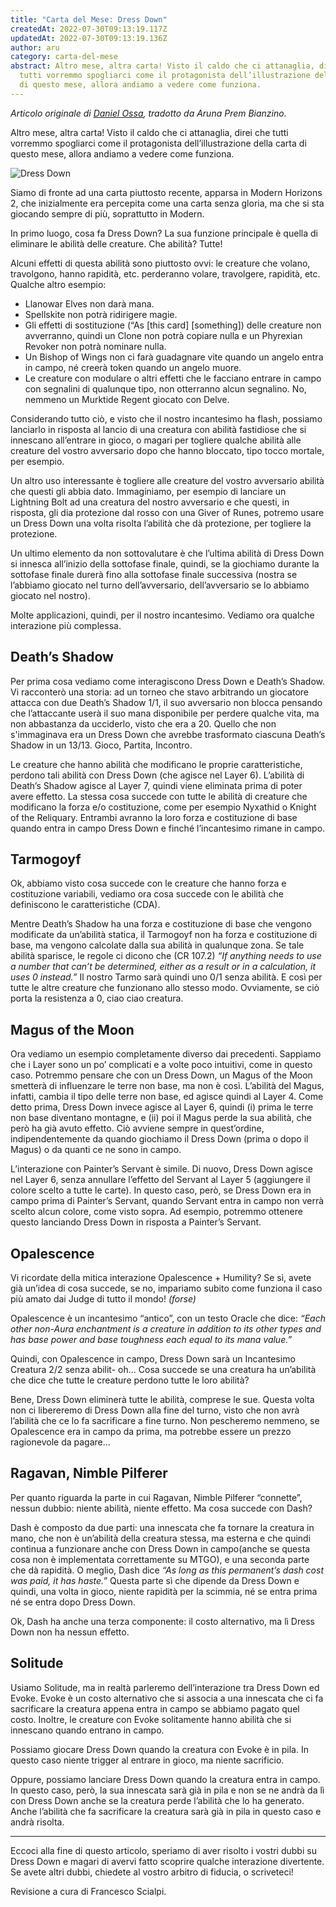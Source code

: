 ```yaml
---
title: "Carta del Mese: Dress Down"
createdAt: 2022-07-30T09:13:19.117Z
updatedAt: 2022-07-30T09:13:19.136Z
author: aru
category: carta-del-mese
abstract: Altro mese, altra carta! Visto il caldo che ci attanaglia, direi che
  tutti vorremmo spogliarci come il protagonista dell’illustrazione della carta
  di questo mese, allora andiamo a vedere come funziona.
---
```

_Articolo originale di [Daniel Ossa](https://blogs.magicjudges.org/iberia-es/2021/08/28/carta-del-mes-dress-down/), tradotto da Aruna Prem Bianzino._

Altro mese, altra carta! Visto il caldo che ci attanaglia, direi che tutti vorremmo spogliarci come il protagonista dell’illustrazione della carta di questo mese, allora andiamo a vedere come funziona.

![Dress Down](/uploads/mh2-39-dress-down.png "Dress Down")

Siamo di fronte ad una carta piuttosto recente, apparsa in Modern Horizons 2, che inizialmente era percepita come una carta senza gloria, ma che si sta giocando sempre di più, soprattutto in Modern.

In primo luogo, cosa fa Dress Down? La sua funzione principale è quella di eliminare le abilità delle creature. Che abilità? Tutte!

Alcuni effetti di questa abilità sono piuttosto ovvi: le creature che volano, travolgono, hanno rapidità, etc. perderanno volare, travolgere, rapidità, etc. Qualche altro esempio:

- <Card>Llanowar Elves</Card> non darà mana.
- <Card>Spellskite</Card> non potrà ridirigere magie.
- Gli effetti di sostituzione (“As [this card] [something]) delle creature non avverranno, quindi un <Card>Clone</Card> non potrà copiare nulla e un <Card>Phyrexian Revoker</Card> non potrà nominare nulla.
- Un <Card>Bishop of Wings</Card> non ci farà guadagnare vite quando un angelo entra in campo, né creerà token quando un angelo muore.
- Le creature con modulare o altri effetti che le facciano entrare in campo con segnalini di qualunque tipo, non otterranno alcun segnalino. No, nemmeno un <Card>Murktide Regent</Card> giocato con Delve.

Considerando tutto ciò, e visto che il nostro incantesimo ha flash, possiamo lanciarlo in risposta al lancio di una creatura con abilità fastidiose che si innescano all’entrare in gioco, o magari per togliere qualche abilità alle creature del vostro avversario dopo che hanno bloccato, tipo tocco mortale, per esempio.

Un altro uso interessante è togliere alle creature del vostro avversario abilità che questi gli abbia dato. Immaginiamo, per esempio di lanciare un <Card>Lightning Bolt</Card> ad una creatura del nostro avversario e che questi, in risposta, gli dia protezione dal rosso con una <Card>Giver of Runes</Card>, potremo usare un Dress Down una volta risolta l’abilità che dà protezione, per togliere la protezione.

Un ultimo elemento da non sottovalutare è che l’ultima abilità di Dress Down si innesca all’inizio della sottofase finale, quindi, se la giochiamo durante la sottofase finale durerà fino alla sottofase finale successiva (nostra se l’abbiamo giocato nel turno dell’avversario, dell’avversario se lo abbiamo giocato nel nostro).

Molte applicazioni, quindi, per il nostro incantesimo. Vediamo ora qualche interazione più complessa.


## <Card>Death’s Shadow</Card>

Per prima cosa vediamo come interagiscono Dress Down e <Card>Death’s Shadow</Card>. Vi racconterò una storia: ad un torneo che stavo arbitrando un giocatore attacca con due Death’s Shadow 1/1, il suo avversario non blocca pensando che l’attaccante userà il suo mana disponibile per perdere qualche vita, ma non abbastanza da ucciderlo, visto che era a 20. Quello che non s'immaginava era un Dress Down che avrebbe trasformato ciascuna Death’s Shadow in un 13/13. Gioco, Partita, Incontro.

Le creature che hanno abilità che modificano le proprie caratteristiche, perdono tali abilità con Dress Down (che agisce nel Layer 6). L’abilità di Death’s Shadow agisce al Layer 7, quindi viene eliminata prima di poter avere effetto. La stessa cosa succede con tutte le abilità di creature che modificano la forza e/o costituzione, come per esempio <Card>Nyxathid</Card> o <Card>Knight of the Reliquary</Card>. Entrambi avranno la loro forza e costituzione di base quando entra in campo Dress Down e finché l’incantesimo rimane in campo.


## <Card>Tarmogoyf</Card>

Ok, abbiamo visto cosa succede con le creature che hanno forza e costituzione variabili, vediamo ora cosa succede con le abilità che definiscono le caratteristiche (CDA). 

Mentre Death’s Shadow ha una forza e costituzione di base che vengono modificate da un’abilità statica, il <Card>Tarmogoyf</Card> non ha forza e costituzione di base, ma vengono calcolate dalla sua abilità in qualunque zona. Se tale abilità sparisce, le regole ci dicono che (CR 107.2) _“If anything needs to use a number that can’t be determined, either as a result or in a calculation, it uses 0 instead.”_ Il nostro Tarmo sarà quindi uno 0/1 senza abilità. E così per tutte le altre creature che funzionano allo stesso modo. Ovviamente, se ciò porta la resistenza a 0, ciao ciao creatura.


## <Card>Magus of the Moon</Card>

Ora vediamo un esempio completamente diverso dai precedenti. Sappiamo che i Layer sono un po’ complicati e a volte poco intuitivi, come in questo caso. Potremmo pensare che con un Dress Down, un <Card>Magus of the Moon</Card> smetterà di influenzare le terre non base, ma non è così. L’abilità del Magus, infatti, cambia il tipo delle terre non base, ed agisce quindi al Layer 4. Come detto prima, Dress Down invece agisce al Layer 6, quindi (i) prima le terre non base diventano montagne, e (ii) poi il Magus perde la sua abilità, che però ha già avuto effetto. Ciò avviene sempre in quest’ordine, indipendentemente da quando giochiamo il Dress Down (prima o dopo il Magus) o da quanti ce ne sono in campo.

L’interazione con <Card>Painter’s Servant</Card> è simile. Di nuovo, Dress Down agisce nel Layer 6, senza annullare l’effetto del Servant al Layer 5 (aggiungere il colore scelto a tutte le carte). In questo caso, però, se Dress Down era in campo prima di Painter’s Servant, quando Servant entra in campo non verrà scelto alcun colore, come visto sopra. Ad esempio, potremmo ottenere questo lanciando Dress Down in risposta a Painter’s Servant.

## <Card>Opalescence</Card>

Vi ricordate della mitica interazione <Card>Opalescence</Card> + <Card>Humility</Card>? Se sì, avete già un’idea di cosa succede, se no, impariamo subito come funziona il caso più amato dai Judge di tutto il mondo! _(forse)_

Opalescence è un incantesimo “antico”, con un testo Oracle che dice:
_“Each other non-Aura enchantment is a creature in addition to its other types and has base power and base toughness each equal to its mana value.”_

Quindi, con Opalescence in campo, Dress Down sarà un Incantesimo Creatura 2/2 senza abilit- oh… Cosa succede se una creatura ha un’abilità che dice che tutte le creature perdono tutte le loro abilità?

Bene, Dress Down eliminerà tutte le abilità, comprese le sue. Questa volta non ci libereremo di Dress Down alla fine del turno, visto che non avrà l’abilità che ce lo fa sacrificare a fine turno. Non pescheremo nemmeno, se Opalescence era in campo da prima, ma potrebbe essere un prezzo ragionevole da pagare…


## <Card>Ragavan, Nimble Pilferer</Card>

Per quanto riguarda la parte in cui <Card>Ragavan, Nimble Pilferer</Crd> “connette”, nessun dubbio: niente abilità, niente effetto. Ma cosa succede con Dash?

Dash è composto da due parti: una innescata che fa tornare la creatura in mano, che non è un’abilità della creatura stessa, ma esterna e che quindi continua a funzionare anche con Dress Down in campo(anche se questa cosa non è implementata correttamente su MTGO), e una seconda parte che dà rapidità. O meglio, Dash dice _“As long as this permanent’s dash cost was paid, it has haste.”_ Questa parte sì che dipende da Dress Down e quindi, una volta in gioco, niente rapidità per la scimmia, né se entra prima né se entra dopo Dress Down.

Ok, Dash ha anche una terza componente: il costo alternativo, ma lì Dress Down non ha nessun effetto.


## <Card>Solitude</Card>

Usiamo <Card>Solitude</Card>, ma in realtà parleremo dell’interazione tra Dress Down ed Evoke. Evoke è un costo alternativo che si associa a una innescata che ci fa sacrificare la creatura appena entra in campo se abbiamo pagato quel costo. Inoltre, le creature con Evoke solitamente hanno abilità che si innescano quando entrano in campo. 

Possiamo giocare Dress Down quando la creatura con Evoke è in pila. In questo caso niente trigger al entrare in gioco, ma niente sacrificio. 

Oppure, possiamo lanciare Dress Down quando la creatura entra in campo. In questo caso, però, la sua innescata sarà già in pila e non se ne andrà da lì con Dress Down anche se la creatura perde l’abilità che lo ha generato. Anche l’abilità che fa sacrificare la creatura sarà già in pila in questo caso e andrà risolta.

---

Eccoci alla fine di questo articolo, speriamo di aver risolto i vostri dubbi su Dress Down e magari di avervi fatto scoprire qualche interazione divertente. Se avete altri dubbi, chiedete al vostro arbitro di fiducia, o scriveteci!


Revisione a cura di Francesco Scialpi.
